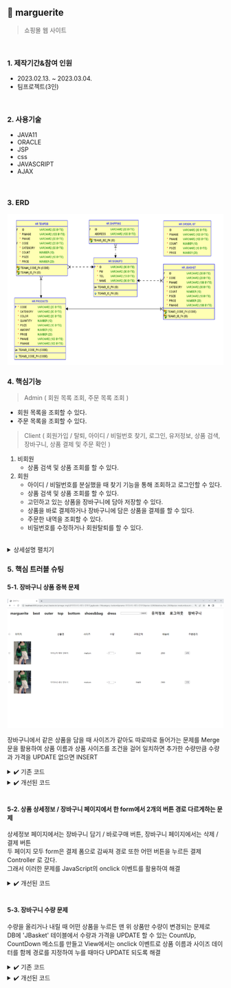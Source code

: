 ## :pushpin: marguerite
>쇼핑몰 웹 사이트 


</br>

### 1. 제작기간&참여 인원

* 2023.02.13. ~ 2023.03.04.   
* 팀프로젝트(3인)

</br>

### 2. 사용기술

* JAVA11
* ORACLE
* JSP
* css
* JAVASCRIPT
* AJAX

</br>

### 3. ERD

<img src="img/ERD.png" width="700" height="350">

</br>

### 4. 핵심기능

>Admin  ( 회원 목록 조회, 주문 목록 조회 )
- 회원 목록을 조회할 수 있다.
- 주문 목록을 조회할 수 있다.
>Client ( 회원가입 / 탈퇴, 아이디 / 비밀번호 찾기, 로그인, 유저정보, 상품 검색, 장바구니, 상품 결제 및 주문 확인 )   
1. 비회원   
    - 상품 검색 및 상품 조회를 할 수 있다.
2. 회원   
    -	아이디 / 비밀번호를 분실했을 때 찾기 기능을 통해 조회하고 로그인할 수 있다.
    -	상품 검색 및 상품 조회를 할 수 있다.
    -	고민하고 있는 상품을 장바구니에 담아 저장할 수 있다.
    -	상품을 바로 결제하거나 장바구니에 담은 상품을 결제를 할 수 있다.
    -	주문한 내역을 조회할 수 있다.
    -	비밀번호를 수정하거나 회원탈퇴를 할 수 있다.



</br>

<details>
<summary>상세설명 펼치기</summary>
</br>

#### 4-1. 전체흐름

<img src="img/프로젝트구조.png" width="700" height="350">
</br>
</br>


#### 4-2. Connection ✔️ [코드확인](https://github.com/jin4618/marguerite/blob/c13529b382a5d3a154e9e84cdc4cab8ba253eb0d/src/dbconn/DBConn.java)

-	JDBC를 활용한 OracleDB 연결


</br>

#### 4-3. 관리자 페이지

<img src="img/Admin.png" width="600" height="300">
</br>

- 회원정보 조회
- 주문정보회조회


</br>

#### 4-4. 카테고리

<img src="img/Category.png" width="600" height="300">
</br>

- Best : 매출 수량을 기반으로 10개의 상품을 뽑아 출력
    - 수량이 같을 경우에는 가격 순으로 뽑는다. ✔️ [코드확인](https://github.com/jin4618/marguerite/blob/c47be8396b7bed487ad6661188ac0e79c9ef7c0a/src/dao/DAO.java#L257)
- Outer, Top, Bottom, Shoes&Bag, Dress 구성으로 원하는 카테고리를 골라 쇼핑할 수 있다.
    
</br>

#### 4-5. 회원가입

-	아이디, 이름, 비밀번호, 비밀번호 확인, 전화번호를 입력 ✔️ [비밀번호 확인 코드](https://github.com/jin4618/marguerite/blob/c13529b382a5d3a154e9e84cdc4cab8ba253eb0d/WebApp/join.jsp#L8-L16)
    - Controller를 거쳐 DB에서 ‘signup3’ 테이블에 회원정보를 INSERT
    
    
</br>

#### 4-6. 로그인

-	아이디와 비밀번호 입력
    - Controller를 거쳐 DB에 ‘signup3’ 테이블에서 회원정보와 비교하여 일치할 경우 로그인
    
    
</br>

#### 4-7. 아이디 / 비밀번호 찾기

-	아이디는 이름과 전화번호를 입력 받아, 비밀번호는 아이디와 전화번호를 입력 받아 찾기를 진행
    - DB에 ‘signup3’ 테이블에서 회원정보와 비교하여 일치하는 결과를 팝업창으로 출력 ✔️ [코드확인](https://github.com/jin4618/marguerite/blob/c13529b382a5d3a154e9e84cdc4cab8ba253eb0d/src/com/shop/command/impl/CommandUserFindId.java#L33-L49)
   
    
</br>

#### 4-8. 유저정보

1. 비밀번호 변경

    - 아이디、 현재 비밀번호、 바꿀 비밀번호를 입력하여 비밀번호를 변경할 수 있다.
        - 아이디와 현재 비밀번호를 조건으로 걸어 UPDATE

2. 배송지 관리

    -	가입 직후에는 ‘등록 전’으로 배송지가 ‘shipping’ 테이블에 등록되고, 배송지는 유저 정보에서 따로 등록하고 싶을 때 배송지 관리에서 수정할 수 있다.

3. 주문내역 확인

    - 상품을 주문했던 내역을 DB에 'orderList' 테이블에서 가져와 출력


</br>

#### 4-9. 상품 상세 정보

<img src="img/Detail.png" width="600" height="300">
</br>

- 원하는 상품을 눌러 가격, 배송비를 확인하고 사이즈와 수량을 선택하여 총 상품 금액을 확인할 수 있다.
- 장바구니에 담거나 바로 구매가 가능하다.

    #### 상품 결제
    
    <img src="img/Pay.png" width="600" height="300">
    </br>
    
    - KG 이니시스 결제 API를 이용하여 원하는 결제 방법을 선택하고 결제한다. ✔️ [코드확인](https://github.com/jin4618/marguerite/blob/c47be8396b7bed487ad6661188ac0e79c9ef7c0a/WebApp/payment.jsp)


</br>

#### 4-10. 장바구니

<img src="img/Basket.png" width="600" height="300">
</br>

- 장바구니에 담았던 상품 목록들이 이미지, 상품명, 사이즈, 수량, 구매 금액, 배송비 정보와 함께 출력되며 삭제도 가능하다.
- 체크 박스로 결제할 상품들을 선택하여 총 상품금액, 총 배송비, 결제 예정 금액을 확인할 수 있다.


</br>

#### 4-11. 상품 검색 ✔️ [코드확인](https://github.com/jin4618/marguerite/blob/c47be8396b7bed487ad6661188ac0e79c9ef7c0a/src/dao/DAO.java#L206)

<img src="img/Search.png" width="600" height="300">
</br>

- 원하는 상품 이름 또는 색깔을 검색하여 조회할 수 있다.


</br>

#### 4-12. 회원탈퇴

- 아이디와 비밀번호를 입력
    - Controller를 거쳐 DB에 ‘signup3’ 테이블에서 회원정보와 비교하여 일치할 경우 DELETE

</details>

### 5. 핵심 트러블 슈팅

#### 5-1. 장바구니 상품 중복 문제

<img src="img/BasketDuplication.png" width="600" height="300">

장바구니에서 같은 상품을 담을 때 사이즈가 같아도 따로따로 들어가는 문제를 Merge 문을 활용하여 상품 이름과 상품 사이즈를 조건을 걸어 일치하면 추가한 수량만큼 수량과 가격을 UPDATE 없으면 INSERT

<details>
<summary>✔️ 기존 코드</summary>
    
    String sql = "INSERT INTO JBASKET VALUES (?, ?, ?, ?, ?, ?, ?, ?)";

</details>

<details>
<summary>✔️ 개선된 코드</summary>
https://github.com/jin4618/marguerite/blob/c47be8396b7bed487ad6661188ac0e79c9ef7c0a/src/dao/DAO.java#L468-L472
</details>


</br>

#### 5-2. 상품 상세정보 / 장바구니 페이지에서 한 form에서 2개의 버튼 경로 다르게하는 문제
상세정보 페이지에서는 장바구니 담기 / 바로구매 버튼, 장바구니 페이지에서는 삭제 / 결제 버튼   
두 페이지 모두 form은 결제 폼으로 감싸져 경로 또한 어떤 버튼을 누르든 결제 Controller 로 갔다.   
그래서 이러한 문제를 JavaScript의 onclick 이벤트를 활용하여 해결

<details>
<summary>✔️ 개선된 코드</summary>

- 이벤트구현
https://github.com/jin4618/marguerite/blob/c47be8396b7bed487ad6661188ac0e79c9ef7c0a/WebApp/detailCheck.jsp#L322-L323
- 함수구현
https://github.com/jin4618/marguerite/blob/c47be8396b7bed487ad6661188ac0e79c9ef7c0a/WebApp/detailCheck.jsp#L188-L204

</details>


</br>

#### 5-3. 장바구니 수량 문제
수량을 올리거나 내릴 때 어떤 상품을 누르든 맨 위 상품만 수량이 변경되는 문제로   
DB에 'JBasket' 테이블에서 수량과 가격을 UPDATE 할 수 있는 CountUp, CountDown 메소드를 만들고 View에서는 onclick 이벤트로 상품 이름과 사이즈 데이터를 함께 경로를 지정하여 누를 때마다 UPDATE 되도록 해결
<details>
<summary>✔️ 기존 코드</summary>
    
    <script>
    function plus(){
	
	var count = document.getElementById("count");
	var price = document.getElementById("price");
	var totalPrice = document.getElementById("totalPrice");
	
	count.value++;
	
	totalPrice.value = parseInt(price.value) * parseInt(count.value);
	
	
	
    }

    function minus(){
	
	var count = document.getElementById("count");
	var price = document.getElementById("price");
	var totalPrice = document.getElementById("totalPrice");
	    if(count.value > 1){
		    count.value--;
		    totalPrice.value = parseInt(totalPrice.value) - parseInt(price.value);
	    }else{
		    count.value = 1;
	    }
	
    }
    </script>
    
    
    <div>
        <span class="minusBox" onclick="minus()">-</span>
            <input class="count" id="count" type="text"  size="2" name="count" value="${plist.count}" max="10" />
		<span class="plusBox" onclick="plus()">+</span>
	</div>

</details>

<details>
<summary>✔️ 개선된 코드</summary>
https://github.com/jin4618/marguerite/blob/5ee4eb9bca147402a821473d650e54f5b3cdd55d/src/dao/DAO.java#L537-L582
https://github.com/jin4618/marguerite/blob/5ee4eb9bca147402a821473d650e54f5b3cdd55d/WebApp/Basket.jsp#L300-L304

</br>

#### 5-4. shoes&bag 사이즈 문제
상품 상세 정보를 한 페이지로 이용하다보니 신발과 가방에도 사이즈가 Large, Medium, Small 사이즈로 출력되는 문제
<details>
<summary>✔️ 개선된 코드</summary>
    
- JSTL을 활용하여 카테고리가 'shoes&bag'일 때는 사이즈가 free로 출력되도록 해결
https://github.com/jin4618/marguerite/blob/3a310673a0e6425795d04241faf891a11a91bb72/WebApp/detailCheck.jsp#L295-L308

</details>


</br>

### 6. 느낀점
Mubi 프로젝트를 하며 부족함을 많이 느껴 스터디로 토이 프로젝트를 진행하였습니다. 그 결과가 이 marguerite 프로젝트로 그 전에 해보지 않았던 비밀번호 확인, 아이디 / 비밀번호 찾기 팝업창 구현, Merge문 활용, 장바구니 담기 등등 많은 도전과 성공이 있었습니다. 또한, 팀원들과의 시너지도 좋았기에 더 재미있게 진행할 수 있었습니다. 다만, 시간이 부족하여 아직 미흡한 부분이 많습니다. 앞으로도 짬짬히 계속 수정하고 구현하고 싶은 기능을 추가하여 발전해 나갈 것입니다.


